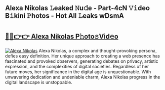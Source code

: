 ## Alexa Nikolas 𝙻eaked 𝙽u𝚍e - Part-4cN 𝚅𝚒deo B𝚒kini 𝙿hotos - Hot All 𝙻eaks wDsmA

# <h2><a href="http://ld3ha8r.urlbe.top/?page=Alexa+Nikolas">🔗🔗👉👉 Alexa Nikolas P𝚑oto𝚜Vid𝚎o</a></h2>

[![Alexa Nikolas](https://i.imgur.com/eBuTRDB.gif)](http://ld3ha8r.urlbe.top/?page=Alexa+Nikolas)
Alexa Nikolas, a complex and thought-provoking persona, defies easy definition. Her unique approach to creating a web presence has fascinated and provoked observers, generating debates on privacy, artistic expression, and the complexities of digital societies. Regardless of her future moves, her significance in the digital age is unquestionable. With unwavering dedication and undeniable charm, Alexa Nikolas progress in the digital landscape is unstoppable.
